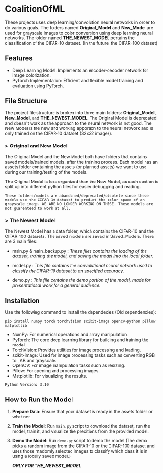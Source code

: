# CoalitionOfML
These projects uses deep learning/convolution neural networks in order to do various goals. The folders named **Original_Model** and **New_Model** are used for grayscale images to color conversion using deep learning neural networks. The folder named **THE_NEWEST_MODEL** pertains the classification of the CIFAR-10 dataset. (In the future, the CIFAR-100 dataset)

## Features
- Deep Learning Model: Implements an encoder-decoder network for image colorization.
- PyTorch Implementation: Efficient and flexible model training and evaluation using PyTorch.

## File Structure
The project file structure is broken into three main folders: **Original_Model**, **New_Model**, and **THE_NEWEST_MODEL**. The Original Model is deprecated and doesn't work as the approach to the neural network is not good. The New Model is the new and working apporach to the neural network and is only trained on the CIFAR-10 dataset (32x32 images).

### > Original and New Model
The Original Model and the New Model both have folders that contains saved models/trained models, after the training process. Each model has an assets folder containing the assets (or planned assets) we want to use during our training/testing of the models.

The Original Model is less organized than the New Model, as each section is split up into different python files for easier debugging and reading.
```
These folders/models are abandoned/deprecated/obsolete since these models use the CIFAR-10 dataset to predict the color space of an grayscale image. WE ARE NO LONGER WORKING ON THESE. These models are not guarenteed to work at all.
```

### > The Newest Model
The Newest Model has a data folder, which contains the CIFAR-10 and the CIFAR-100 datasets. The saved models are saved in Saved_Models. There are 3 main files:

- main.py & main_backup.py : *These files contains the loading of the dataset, training the model, and saving the model into the local folder.*

- model.py : *This file contains the convolutional neural network used to classify the CIFAR-10 dataset to an specified accuracy.*

- demo.py : *This file contains the demo portion of the model, made for presentational work for a general audience.*

## Installation
Use the following command to install the dependecies (Old dependencies):

```
pip install numpy torch torchvision scikit-image opencv-python pillow matplotlib
```
- NumPy: For numerical operations and array manipulation.
- PyTorch: The core deep learning library for building and training the model.
- TorchVision: Provides utilities for image processing and loading.
- scikit-image: Used for image processing tasks such as converting RGB to LAB and grayscale.
- OpenCV: For image manipulation tasks such as resizing.
- Pillow: For opening and processing images.
- Matplotlib: For visualizing the results.

```
Python Version: 3.10
```

## How to Run the Model
1. **Prepare Data**: Ensure that your dataset is ready in the assets folder or what not.

2. **Train the Model**: Run `main.py` script to download the dataset, run the model, train it, and visualize the precitions from the provided model.

3. **Demo the Model**: Run `demo.py` script to demo the model (The demo picks a random image from the CIFAR-10 or the CIFAR-100 dataset and uses those rnadomly selected images to classify which class it is in using a locally saved model.) 

    ***ONLY FOR THE_NEWEST_MDOEL***